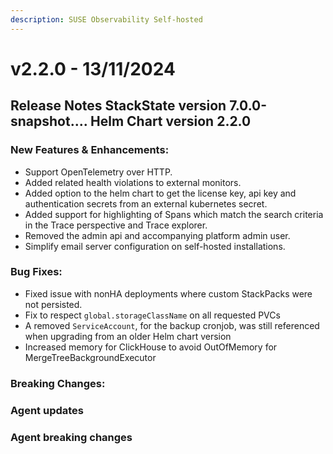 ```yaml
---
description: SUSE Observability Self-hosted
---
```


# v2.2.0 - 13/11/2024

## Release Notes StackState version 7.0.0-snapshot.... Helm Chart version 2.2.0

### New Features & Enhancements:
* Support OpenTelemetry over HTTP.
* Added related health violations to external monitors.
* Added option to the helm chart to get the license key, api key and authentication secrets from an external kubernetes secret.
* Added support for highlighting of Spans which match the search criteria in the Trace perspective and Trace explorer.
* Removed the admin api and accompanying platform admin user.
* Simplify email server configuration on self-hosted installations.

### Bug Fixes:
* Fixed issue with nonHA deployments where custom StackPacks were not persisted.
* Fix to respect `global.storageClassName` on all requested PVCs
* A removed `ServiceAccount`, for the backup cronjob, was still referenced when upgrading from an older Helm chart version
* Increased memory for ClickHouse to avoid OutOfMemory for MergeTreeBackgroundExecutor

### Breaking Changes:

### Agent updates

### Agent breaking changes
